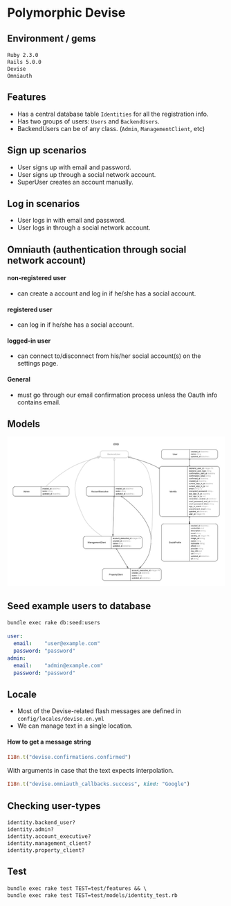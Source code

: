 # Polymorphic Devise

## Environment / gems

```
Ruby 2.3.0
Rails 5.0.0
Devise
Omniauth
```

## Features
- Has a central database table `Identities` for all the registration info.
- Has two groups of users: `Users` and `BackendUsers`.
- BackendUsers can be of any class. (`Admin`, `ManagementClient`, etc)


## Sign up scenarios
- User signs up with email and password.
- User signs up through a social network account.
- SuperUser creates an account manually.


## Log in scenarios
- User logs in with email and password.
- User logs in through a social network account.


## Omniauth (authentication through social network account)
#### non-registered user
- can create a account and log in if he/she has a social account.

#### registered user
- can log in if he/she has a social account.

#### logged-in user
- can connect to/disconnect from his/her social account(s) on the settings page.

#### General
- must go through our email confirmation process unless the Oauth info contains email.


## Models

![](erd/erd.jpg)


## Seed example users to database

```bash
bundle exec rake db:seed:users
```

```yml
user:
  email:    "user@example.com"
  password: "password"
admin:
  email:    "admin@example.com"
  password: "password"
```

## Locale
- Most of the Devise-related flash messages are defined in `config/locales/devise.en.yml`
- We can manage text in a single location.

#### How to get a message string

```rb
I18n.t("devise.confirmations.confirmed")
```

With arguments in case that the text expects interpolation.

```rb
I18n.t("devise.omniauth_callbacks.success", kind: "Google")
```

## Checking user-types

```
identity.backend_user?
identity.admin?
identity.account_executive?
identity.management_client?
identity.property_client?
```

## Test

```
bundle exec rake test TEST=test/features && \
bundle exec rake test TEST=test/models/identity_test.rb
```
